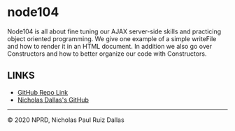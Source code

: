 # node104
Node104 is all about fine tuning our AJAX server-side skills and practicing object oriented programming. We give one example of a simple writeFile and how to render it in an HTML document. In addition we also go over Constructors and how to better organize our code with Constructors. 






## LINKS

- [GitHub Repo Link](https://github.com/nicholasd-uci/node104)
- [Nicholas Dallas's GitHub](https://github.com/nicholasd-uci)

- - -
© 2020 NPRD, Nicholas Paul Ruiz Dallas